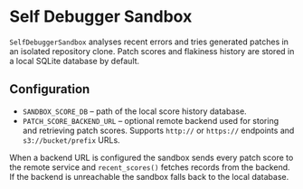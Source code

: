 # Self Debugger Sandbox

`SelfDebuggerSandbox` analyses recent errors and tries generated patches in an isolated repository clone. Patch scores and flakiness history are stored in a local SQLite database by default.

## Configuration

- `SANDBOX_SCORE_DB` – path of the local score history database.
- `PATCH_SCORE_BACKEND_URL` – optional remote backend used for storing and retrieving patch scores. Supports `http://` or `https://` endpoints and `s3://bucket/prefix` URLs.

When a backend URL is configured the sandbox sends every patch score to the remote service and `recent_scores()` fetches records from the backend. If the backend is unreachable the sandbox falls back to the local database.
